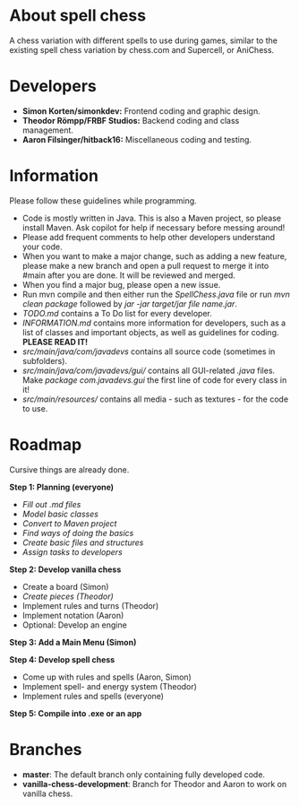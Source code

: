 # About spell chess
A chess variation with different spells to use during games, similar to the existing spell chess variation by chess.com and Supercell, or AniChess.

# Developers
- **Simon Korten/simonkdev:** Frontend coding and graphic design.
- **Theodor Römpp/FRBF Studios:** Backend coding and class management.
- **Aaron Filsinger/hitback16:** Miscellaneous coding and testing.

# Information
Please follow these guidelines while programming.

- Code is mostly written in Java. This is also a Maven project, so please install Maven. Ask copilot for help if necessary before messing around!
- Please add frequent comments to help other developers understand your code.
- When you want to make a major change, such as adding a new feature, please make a new branch and open a pull request to merge it into #main after you are done. It will be reviewed and merged.
- When you find a major bug, please open a new issue.
- Run mvn compile and then either run the *SpellChess.java* file or run *mvn clean package* followed by *jar -jar target/*jar file name*.jar*.
- *TODO.md* contains a To Do list for every developer.
- *INFORMATION.md* contains more information for developers, such as a list of classes and important objects, as well as guidelines for coding. **PLEASE READ IT!**
- *src/main/java/com/javadevs* contains all source code (sometimes in subfolders).
- *src/main/java/com/javadevs/gui/* contains all GUI-related *.java* files. Make *package com.javadevs.gui* the first line of code for every class in it!
- *src/main/resources/* contains all media - such as textures - for the code to use.

# Roadmap
Cursive things are already done.

**Step 1: Planning (everyone)**
- *Fill out .md files*
- *Model basic classes*
- *Convert to Maven project*
- *Find ways of doing the basics*
- *Create basic files and structures*
- *Assign tasks to developers*

**Step 2: Develop vanilla chess**
- Create a board (Simon)
- *Create pieces (Theodor)*
- Implement rules and turns (Theodor)
- Implement notation (Aaron)
- Optional: Develop an engine

**Step 3: Add a Main Menu (Simon)**

**Step 4: Develop spell chess**
- Come up with rules and spells (Aaron, Simon)
- Implement spell- and energy system (Theodor)
- Implement rules and spells (everyone)

**Step 5: Compile into .exe or an app**

# Branches
- **master**: The default branch only containing fully developed code.
- **vanilla-chess-development**: Branch for Theodor and Aaron to work on vanilla chess.
